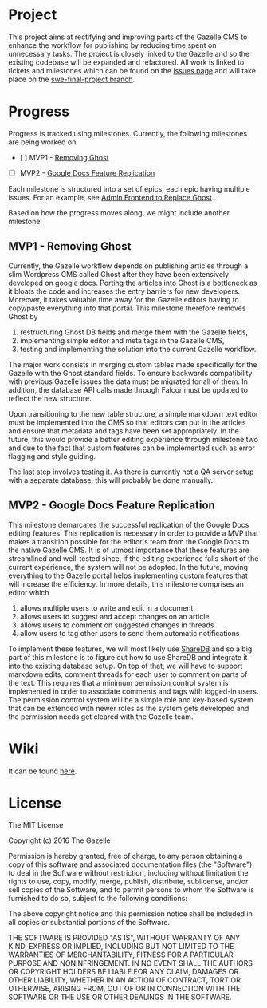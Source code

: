 # Project
This project aims at rectifying and improving parts of the Gazelle CMS to enhance the workflow for publishing by reducing time spent on unnecessary tasks. The project is closely linked to the Gazelle and so the existing codebase will be expanded and refactored. All work is linked to tickets and milestones which can be found on the [issues page](https://github.com/thegazelle-ad/gazelle-server/labels/SWE%20final%20project) and will take place on the [swe-final-project branch](https://github.com/thegazelle-ad/gazelle-server/tree/swe-final-project). 

# Progress
Progress is tracked using milestones. Currently, the following milestones are being worked on

- [ ] MVP1 - [Removing Ghost](https://github.com/thegazelle-ad/gazelle-server/milestone/1)
- [ ] MVP2 - [Google Docs Feature Replication](https://github.com/thegazelle-ad/gazelle-server/milestone/2)

Each milestone is structured into a set of epics, each epic having multiple issues. For an example, see [Admin Frontend to Replace Ghost](https://github.com/thegazelle-ad/gazelle-server/issues/303). 

Based on how the progress moves along, we might include another milestone.

## MVP1 - Removing Ghost
Currently, the Gazelle workflow depends on publishing articles through a slim Wordpress CMS called Ghost after they have been extensively developed on google docs. Porting the articles into Ghost is a bottleneck as it bloats the code and increases the entry barriers for new developers. Moreover, it takes valuable time away for the Gazelle editors having to copy/paste everything into that portal. This milestone therefore removes Ghost by 

1) restructuring Ghost DB fields and merge them with the Gazelle fields, 
2) implementing simple editor and meta tags in the Gazelle CMS, 
3) testing and implementing the solution into the current Gazelle workflow.

The major work consists in merging custom tables made specifically for the Gazelle with the Ghost standard fields. To ensure backwards compatibility with previous Gazelle issues the data must be migrated for all of them. In addition, the database API calls made through Falcor must be updated to reflect the new structure. 

Upon transitioning to the new table structure, a simple markdown text editor must be implemented into the CMS so that editors can put in the articles and ensure that metadata and tags have been set appropriately. In the future, this would provide a better editing experience through milestone two and due to the fact that custom features can be implemented such as error flagging and style guiding. 

The last step involves testing it. As there is currently not a QA server setup with a separate database, this will probably be done manually. 

## MVP2 - Google Docs Feature Replication
This milestone demarcates the successful replication of the Google Docs editing features. This replication is necessary in order to provide a MVP that makes a transition possible for the editor's team from the Google Docs to the native Gazelle CMS. It is of utmost importance that these features are streamlined and well-tested since, if the editing experience falls short of the current experience, the system will not be adopted. In the future, moving everything to the Gazelle portal helps implementing custom features that will increase the efficiency. In more details, this milestone comprises an editor which

1) allows multiple users to write and edit in a document
2) allows users to suggest and accept changes on an article
3) allows users to comment on suggested changes in threads
4) allow users to tag other users to send them automatic notifications

To implement these features, we will most likely use [ShareDB](https://github.com/share/sharedb) and so a big part of this milestone is to figure out how to use ShareDB and integrate it into the existing database setup. On top of that, we will have to support markdown edits, comment threads for each user to comment on parts of the text. This requires that a minimum permission control system is implemented in order to associate comments and tags with logged-in users. The permission control system will be a simple role and key-based system that can be extended with newer roles as the system gets developed and the permission needs get cleared with the Gazelle team.


# Wiki
It can be found [here](https://github.com/thegazelle-ad/gazelle-server/wiki/SWE-Final-Project).

# License
The MIT License

Copyright (c) 2016 The Gazelle

Permission is hereby granted, free of charge, to any person obtaining a copy
of this software and associated documentation files (the "Software"), to deal
in the Software without restriction, including without limitation the rights
to use, copy, modify, merge, publish, distribute, sublicense, and/or sell
copies of the Software, and to permit persons to whom the Software is
furnished to do so, subject to the following conditions:

The above copyright notice and this permission notice shall be included in
all copies or substantial portions of the Software.

THE SOFTWARE IS PROVIDED "AS IS", WITHOUT WARRANTY OF ANY KIND, EXPRESS OR
IMPLIED, INCLUDING BUT NOT LIMITED TO THE WARRANTIES OF MERCHANTABILITY,
FITNESS FOR A PARTICULAR PURPOSE AND NONINFRINGEMENT. IN NO EVENT SHALL THE
AUTHORS OR COPYRIGHT HOLDERS BE LIABLE FOR ANY CLAIM, DAMAGES OR OTHER
LIABILITY, WHETHER IN AN ACTION OF CONTRACT, TORT OR OTHERWISE, ARISING FROM,
OUT OF OR IN CONNECTION WITH THE SOFTWARE OR THE USE OR OTHER DEALINGS IN
THE SOFTWARE.

